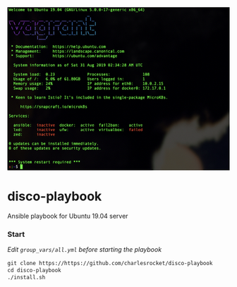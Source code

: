 <img src="screenshot.jpg" alt="screenshot">

# disco-playbook

Ansible playbook for Ubuntu 19.04 server

### Start

_Edit `group_vars/all.yml` before starting the playbook_

```
git clone https://https://github.com/charlesrocket/disco-playbook
cd disco-playbook
./install.sh
```
